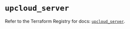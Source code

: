 # `upcloud_server`

Refer to the Terraform Registry for docs: [`upcloud_server`](https://registry.terraform.io/providers/upcloudltd/upcloud/5.20.5/docs/resources/server).
